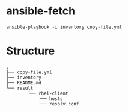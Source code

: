 # ansible-fetch

    ansible-playbook -i inventory copy-file.yml

# Structure

    .
    ├── copy-file.yml
    ├── inventory
    ├── README.md
    └── result
            └── rhel-client
                └── hosts
                └── resolv.conf
